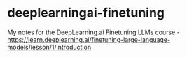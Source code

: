 # deeplearningai-finetuning
My notes for the DeepLearning.ai Finetuning LLMs course - https://learn.deeplearning.ai/finetuning-large-language-models/lesson/1/introduction
